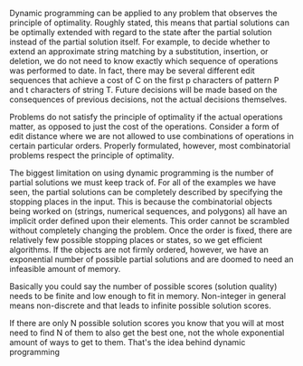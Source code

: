Dynamic programming can be applied to any problem that observes the principle of optimality. Roughly stated, this means that partial solutions can be optimally extended with regard to the state after the partial solution instead of the partial solution itself. For example, to decide whether to extend an approximate string matching by a substitution, insertion, or deletion, we do not need to know exactly which sequence of operations was performed to date. In fact, there may be several different edit sequences that achieve a cost of C on the first p characters of pattern P and t characters of string T. Future decisions will be made based on the consequences of previous decisions, not the actual decisions themselves.  

Problems do not satisfy the principle of optimality if the actual operations matter, as opposed to just the cost of the operations. Consider a form of edit distance where we are not allowed to use combinations of operations in certain particular orders. Properly formulated, however, most combinatorial problems respect the principle of optimality.

The biggest limitation on using dynamic programming is the number of partial solutions we must keep track of. For all of the examples we have seen, the partial solutions can be completely described by specifying the stopping places in the input. This is because the combinatorial objects being worked on (strings, numerical sequences, and polygons) all have an implicit order defined upon their elements. This order cannot be scrambled without completely changing the problem. Once the order is fixed, there are relatively few possible stopping places or states, so we get efficient algorithms. If the objects are not firmly ordered, however, we have an exponential number of possible partial solutions and are doomed to need an infeasible amount of memory.

Basically you could say the number of possible scores (solution quality) needs to be finite and low enough to fit in memory. Non-integer in general means non-discrete and that leads to infinite possible solution scores.

If there are only N possible solution scores you know that you will at most need to find N of them to also get the best one, not the whole exponential amount of ways to get to them. That's the idea behind dynamic programming